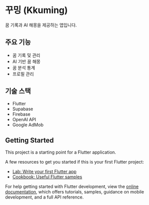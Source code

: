 # 꾸밍 (Kkuming)

꿈 기록과 AI 해몽을 제공하는 앱입니다.

## 주요 기능

- 꿈 기록 및 관리
- AI 기반 꿈 해몽
- 꿈 분석 통계
- 프로필 관리

## 기술 스택

- Flutter
- Supabase
- Firebase
- OpenAI API
- Google AdMob

## Getting Started

This project is a starting point for a Flutter application.

A few resources to get you started if this is your first Flutter project:

- [Lab: Write your first Flutter app](https://docs.flutter.dev/get-started/codelab)
- [Cookbook: Useful Flutter samples](https://docs.flutter.dev/cookbook)

For help getting started with Flutter development, view the
[online documentation](https://docs.flutter.dev/), which offers tutorials,
samples, guidance on mobile development, and a full API reference.
